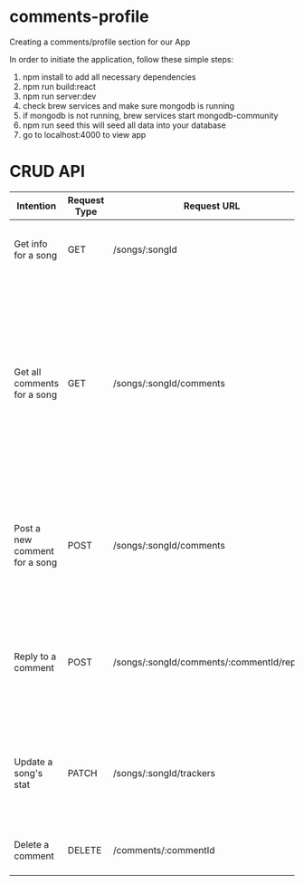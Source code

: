 # comments-profile
Creating a comments/profile section for our App

In order to initiate the application, follow these simple steps:

1) npm install to add all necessary dependencies
2) npm run build:react
3) npm run server:dev
4) check brew services and make sure mongodb is running
5) if mongodb is not running, brew services start mongodb-community
6) npm run seed 
    this will seed all data into your database
7) go to localhost:4000 to view app


# CRUD API

Intention | Request Type | Request URL | Example Input | Response Body
--------- | ------------ | ------------ | ------------ | ----------- |
Get info for a song| GET | /songs/:songId | none | {plays: 302, likes: 43, reposts: 69, follows: 12, tracks: 32}
Get all comments for a song| GET | /songs/:songId/comments | none | [1 : {userId: 2, time: 0:42, postedAt: 'Wed Apr 01 2020 18:52:09 GMT-0700', text: "comment1"}, 2 : {user: 3, time: 2:52, postedAt: 'Wed Apr 01 2020 12:52:09 GMT-0700', text: "comment2"}]
Post a new comment for a song| POST | /songs/:songId/comments | Data: JSON {userId: 4, time: 0:42, postedAt: 'Wed Apr 01 2020 18:52:09 GMT-0700', text: "comment"} | Returns a status code based on success
Reply to a comment | POST | /songs/:songId/comments/:commentId/replies | Data: JSON {userId: 5, time: 1:45, postedAt: 'Wed Apr 01 2020 18:52:09 GMT-0700', text: "comment"} | Returns a status code based on success
Update a song's stat | PATCH | /songs/:songId/trackers | Data: JSON   {likes: 211} | {plays: 100, likes: 212, reposts: 49, follows: 12, tracks: 3} Returns a status code based on success
Delete a comment| DELETE | /comments/:commentId | none | Returns a status code based on success

